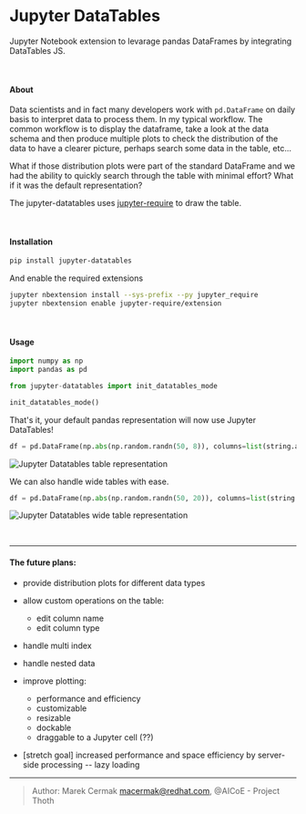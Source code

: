 # Jupyter DataTables

Jupyter Notebook extension to levarage pandas DataFrames by integrating DataTables JS.


<br>

#### About

Data scientists and in fact many developers work with `pd.DataFrame` on daily basis to interpret data to process them. In my typical workflow. The common workflow is to display the dataframe, take a look at the data schema and then produce multiple plots to check the distribution of the data to have a clearer picture, perhaps search some data in the table, etc...

What if those distribution plots were part of the standard DataFrame and we had the ability to quickly search through the table with minimal effort? What if it was the default representation?

The jupyter-datatables uses [jupyter-require](https://github.com/CermakM/jupyter-require) to draw the table.

<br>

#### Installation

```bash
pip install jupyter-datatables
```

And enable the required extensions

```bash
jupyter nbextension install --sys-prefix --py jupyter_require
jupyter nbextension enable jupyter-require/extension
```

<br>

#### Usage

```python
import numpy as np
import pandas as pd

from jupyter-datatables import init_datatables_mode

init_datatables_mode()
```

That's it, your default pandas representation will now use Jupyter DataTables!

```python
df = pd.DataFrame(np.abs(np.random.randn(50, 8)), columns=list(string.ascii_uppercase[:8]))
```

![Jupyter Datatables table representation](https://raw.github.com/CermakM/jupyter-datatables/blob/master/assets/images/jupyter-datatables.png)

We can also handle wide tables with ease.

```python
df = pd.DataFrame(np.abs(np.random.randn(50, 20)), columns=list(string.ascii_uppercase[:20]))
```

![Jupyter Datatables wide table representation](https://raw.github.com/CermakM/jupyter-datatables/blob/master/assets/images/jupyter-datatables-wide.png)

<br>
 
---

#### The future plans:

- provide distribution plots for different data types
- allow custom operations on the table:
    - edit column name
    - edit column type
- handle multi index
- handle nested data
- improve plotting:
    - performance and efficiency
    - customizable
    - resizable
    - dockable
    - draggable to a Jupyter cell (??)
    
- [stretch goal] increased performance and space efficiency by server-side processing -- lazy loading

---

> Author: Marek Cermak <macermak@redhat.com>, @AICoE - Project Thoth
